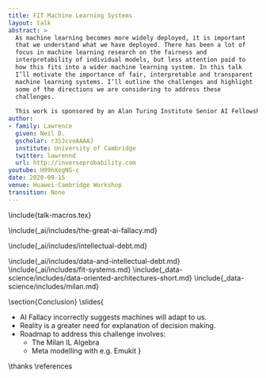 ```yaml
---
title: FIT Machine Learning Systems
layout: talk
abstract: >
  As machine learning becomes more widely deployed, it is important
  that we understand what we have deployed. There has been a lot of
  focus in machine learning research on the fairness and
  interpretability of individual models, but less attention paid to
  how this fits into a wider machine learning system. In this talk
  I’ll motivate the importance of fair, interpretable and transparent
  machine learning systems. I’ll outline the challenges and highlight
  some of the directions we are considering to address these
  challenges.
  
  This work is sponsored by an Alan Turing Institute Senior AI Fellowship.
author:
- family: Lawrence
  given: Neil D.
  gscholar: r3SJcvoAAAAJ
  institute: University of Cambridge
  twitter: lawrennd
  url: http://inverseprobability.com
youtube: H99hXegNG-c
date: 2020-09-15
venue: Huawei-Cambridge Workshop
transition: None
---
```


\include{talk-macros.tex}

\include{_ai/includes/the-great-ai-fallacy.md}

\include{_ai/includes/intellectual-debt.md}

\include{_ai/includes/data-and-intellectual-debt.md}
\include{_ai/includes/fit-systems.md}
\include{_data-science/includes/data-oriented-architectures-short.md}
\include{_data-science/includes/milan.md}

\section{Conclusion}
\slides{
* AI Fallacy incorrectly suggests machines will adapt to us.
* Reality is a greater need for explanation of decision making.
* Roadmap to address this challenge involves:
  * The Milan IL Algebra
  * Meta modelling with e.g. Emukit
  }

\thanks
\references
